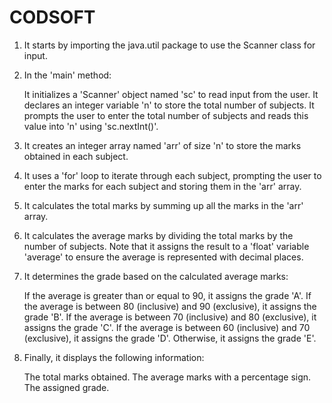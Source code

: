# CODSOFT

1. It starts by importing the java.util package to use the Scanner class for input.
2. In the 'main' method:

   It initializes a 'Scanner' object named 'sc' to read input from the user.
   It declares an integer variable 'n' to store the total number of subjects.
   It prompts the user to enter the total number of subjects and reads this value into 'n' using 'sc.nextInt()'.

3. It creates an integer array named 'arr' of size 'n' to store the marks obtained in each subject.
4. It uses a 'for' loop to iterate through each subject, prompting the user to enter the marks for each subject and storing them in the 'arr' array.
5. It calculates the total marks by summing up all the marks in the 'arr' array.
6. It calculates the average marks by dividing the total marks by the number of subjects. Note that it assigns the result to a 'float' variable 'average' to ensure the average is represented with decimal places.
7. It determines the grade based on the calculated average marks:

   If the average is greater than or equal to 90, it assigns the grade 'A'.
   If the average is between 80 (inclusive) and 90 (exclusive), it assigns the grade 'B'.
   If the average is between 70 (inclusive) and 80 (exclusive), it assigns the grade 'C'.
   If the average is between 60 (inclusive) and 70 (exclusive), it assigns the grade 'D'.
   Otherwise, it assigns the grade 'E'.

8.  Finally, it displays the following information:

    The total marks obtained.
    The average marks with a percentage sign.
    The assigned grade.
